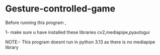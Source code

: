 # Gesture-controlled-game
Before running this program ,

1- make sure u have installed these libraries
cv2,mediapipe,pyautogui

NOTE:- This program doesnt run in python 3.13  as there is no mediapipe library
